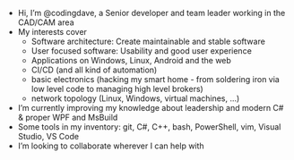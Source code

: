 - Hi, I’m @codingdave, a Senior developer and team leader working in the CAD/CAM area
- My interests cover 
  - Software architecture: Create maintainable and stable software
  - User focused software: Usability and good user experience
  - Applications on Windows, Linux, Android and the web
  - CI/CD (and all kind of automation)
  - basic electronics (hacking my smart home - from soldering iron via low level code to managing high level brokers)
  - network topology (Linux, Windows, virtual machines, ...)
- I’m currently improving my knowledge about leadership and modern C# & proper WPF and MsBuild  
- Some tools in my inventory:  git, C#, C++, bash, PowerShell, vim, Visual Studio, VS Code 
- I’m looking to collaborate wherever I can help with

<!---
- 📫 How to reach me ...
--->

<!---
codingdave/codingdave is a ✨ special ✨ repository because its `README.md` (this file) appears on your GitHub profile.
You can click the Preview link to take a look at your changes.
--->
